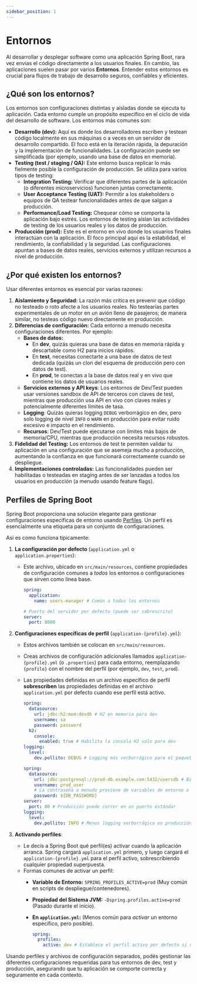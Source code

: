 ```yaml
---
sidebar_position: 1
---
```


# Entornos

Al desarrollar y desplegar software como una aplicación Spring Boot, rara vez envias el código directamente a los usuarios finales. En cambio, las aplicaciones suelen pasar por varios **Entornos**. Entender estos entornos es crucial para flujos de trabajo de desarrollo seguros, confiables y eficientes.

## ¿Qué son los entornos?

Los entornos son configuraciones distintas y aisladas donde se ejecuta tu aplicación. Cada entorno cumple un propósito específico en el ciclo de vida del desarrollo de software. Los entornos más comunes son:

* **Desarrollo (dev):** Aquí es donde los desarrolladores escriben y testean código localmente en sus máquinas o a veces en un servidor de desarrollo compartido. El foco está en la iteración rápida, la depuración y la implementación de funcionalidades. La configuración puede ser simplificada (por ejemplo, usando una base de datos en memoria).
* **Testing (test / staging / QA):** Este entorno busca replicar lo más fielmente posible la configuración de producción. Se utiliza para varios tipos de testing:
   * **Integration Testing:** Verificar que diferentes partes de la aplicación (o diferentes microservicios) funcionen juntas correctamente.
   * **User Acceptance Testing (UAT):** Permitir a los stakeholders o equipos de QA testear funcionalidades antes de que salgan a producción.
   * **Performance/Load Testing:** Chequear cómo se comporta la aplicación bajo estrés.
       Los entornos de testing aíslan las actividades de testing de los usuarios reales y los datos de producción.
* **Producción (prod):** Este es el entorno en vivo donde los usuarios finales interactúan con la aplicación. El foco principal aquí es la estabilidad, el rendimiento, la confiabilidad y la seguridad. Las configuraciones apuntan a bases de datos reales, servicios externos y utilizan recursos a nivel de producción.

## ¿Por qué existen los entornos?

Usar diferentes entornos es esencial por varias razones:

1. **Aislamiento y Seguridad:** La razón más crítica es prevenir que código no testeado o roto afecte a los usuarios reales. No testearías partes experimentales de un motor en un avión lleno de pasajeros; de manera similar, no testeas código nuevo directamente en producción.
2. **Diferencias de configuración:** Cada entorno a menudo necesita configuraciones diferentes. Por ejemplo:
   * **Bases de datos:**
      * En **dev**, quizás quieras una base de datos en memoria rápida y descartable como H2 para inicios rápidos.
      * En **test**, necesitas conectarte a una base de datos de test dedicada (quizás un clon del esquema de producción pero con datos de test).
      * En **prod**, te conectas a la base de datos real y en vivo que contiene los datos de usuarios reales.
   * **Servicios externos y API keys**: Los entornos de Dev/Test pueden usar versiones sandbox de API de terceros con claves de test, mientras que producción usa API en vivo con claves reales y potencialmente diferentes límites de tasa.
   * **Logging**: Quizás quieras logging `DEBUG` verborrágico en dev, pero solo logging de nivel `INFO` o `WARN` en producción para evitar ruido excesivo e impacto en el rendimiento.
   * **Recursos**: Dev/Test puede ejecutarse con límites más bajos de memoria/CPU, mientras que producción necesita recursos robustos.
3. **Fidelidad del Testing:** Los entornos de test te permiten validar tu aplicación en una configuración que se asemeja mucho a producción, aumentando la confianza en que funcionará correctamente cuando se despliegue.
4. **Implementaciones controladas:** Las funcionalidades pueden ser habilitadas o testeadas en staging antes de ser lanzadas a todos los usuarios en producción (a menudo usando feature flags).

## Perfiles de Spring Boot

Spring Boot proporciona una solución elegante para gestionar configuraciones específicas de entorno usando [Perfiles](https://docs.spring.io/spring-boot/reference/features/profiles.html). Un perfil es esencialmente una etiqueta para un conjunto de configuraciones.

Así es como funciona típicamente:

1. **La configuración por defecto** (`application.yml` o `application.properties`):
   * Este archivo, ubicado en `src/main/resources`, contiene propiedades de configuración comunes a *todos* los entornos o configuraciones que sirven como línea base.

       ```yaml title="src/main/resources/application.yml"
       spring:
         application:
           name: users-manager # Común a todos los entornos

       # Puerto del servidor por defecto (puede ser sobrescrito)
       server:
         port: 8080
       ```

2. **Configuraciones específicas de perfil** (`application-{profile}.yml`):
   * Estos archivos también se colocan en `src/main/resources`.
   * Creas archivos de configuración adicionales llamados `application-{profile}.yml` (o `.properties`) para cada entorno, reemplazando `{profile}` con el nombre del perfil (por ejemplo, `dev`, `test`, `prod`).
   * Las propiedades definidas en un archivo específico de perfil **sobrescriben** las propiedades definidas en el archivo `application.yml` por defecto cuando ese perfil está activo.

       ```yaml title="src/main/resources/application-dev.yml"
       spring:
         datasource:
           url: jdbc:h2:mem:devdb # H2 en memoria para dev
           username: sa
           password: password
         h2:
           console:
             enabled: true # Habilita la consola H2 solo para dev
       logging:
         level:
           dev.pollito: DEBUG # Logging más verborrágico para el paquete de nuestra app
       ```

       ```yaml title="src/main/resources/application-prod.yml"
       spring:
         datasource:
           url: jdbc:postgresql://prod-db.example.com:5432/usersdb # Base de datos de producción real
           username: prod_user
           # La contraseña a menudo proviene de variables de entorno o gestión de secretos
           password: ${DB_PASSWORD}
       server:
         port: 80 # Producción puede correr en un puerto estándar
       logging:
         level:
           dev.pollito: INFO # Menos logging verborrágico en producción
       ```

3. **Activando perfiles**:
   * Le decís a Spring Boot qué perfil(es) activar cuando la aplicación arranca. Spring cargará `application.yml` primero, y luego cargará el `application-{profile}.yml` para el perfil activo, sobrescribiendo cualquier propiedad superpuesta.
   * Formas comunes de activar un perfil:
      * **Variable de Entorno:** `SPRING_PROFILES_ACTIVE=prod` (Muy común en scripts de despliegue/contenedores).
      * **Propiedad del Sistema JVM:** `-Dspring.profiles.active=prod` (Pasado durante el inicio).
      * **En `application.yml`:** (Menos común para *activar* un entorno específico, pero posible).

          ```yaml title="src/main/resources/application.yml"
          spring:
            profiles:
              active: dev # Establece el perfil activo por defecto si no se especifica ninguno externamente
          ```

Usando perfiles y archivos de configuración separados, podés gestionar las diferentes configuraciones requeridas para tus entornos de dev, test y producción, asegurando que tu aplicación se comporte correcta y seguramente en cada contexto.